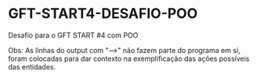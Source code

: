 # GFT-START4-DESAFIO-POO
Desafio para o GFT START  #4 com POO

Obs: As linhas do output com "-->" não fazem parte do programa em si, foram colocadas para dar contexto na exemplificação das ações possíveis das entidades.
